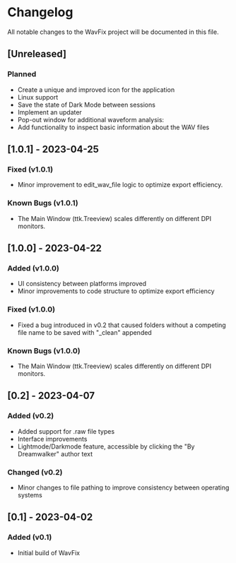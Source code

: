 # Changelog

All notable changes to the WavFix project will be documented in this file.

## [Unreleased]

### Planned

- Create a unique and improved icon for the application
- Linux support
- Save the state of Dark Mode between sessions
- Implement an updater
- Pop-out window for additional waveform analysis:
- Add functionality to inspect basic information about the WAV files

## [1.0.1] - 2023-04-25

### Fixed (v1.0.1)

- Minor improvement to edit_wav_file logic to optimize export efficiency.

### Known Bugs (v1.0.1)

- The Main Window (ttk.Treeview) scales differently on different DPI monitors.

## [1.0.0] - 2023-04-22

### Added (v1.0.0)

- UI consistency between platforms improved
- Minor improvements to code structure to optimize export efficiency

### Fixed (v1.0.0)

- Fixed a bug introduced in v0.2 that caused folders without a competing file name to be saved with "_clean" appended

### Known Bugs (v1.0.0)

- The Main Window (ttk.Treeview) scales differently on different DPI monitors.

## [0.2] - 2023-04-07

### Added (v0.2)

- Added support for .raw file types
- Interface improvements
- Lightmode/Darkmode feature, accessible by clicking the "By Dreamwalker" author text

### Changed (v0.2)

- Minor changes to file pathing to improve consistency between operating systems

## [0.1] - 2023-04-02

### Added (v0.1)

- Initial build of WavFix
